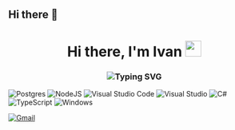 ## Hi there 👋
<h1 align="center">Hi there, I'm Ivan <img src="https://github.com/blackcater/blackcater/raw/main/images/Hi.gif" height="32"/></h1>
<h3 align="center">
  <img src="https://readme-typing-svg.herokuapp.com?color=36BCF7&size=24&center=true&vCenter=true&width=400&lines=Computer+science+student;From+Russia" alt="Typing SVG" />
</h3>

![Postgres](https://img.shields.io/badge/postgres-%23316192.svg?style=for-the-badge&logo=postgresql&logoColor=white)
![NodeJS](https://img.shields.io/badge/node.js-6DA55F?style=for-the-badge&logo=node.js&logoColor=white)
![Visual Studio Code](https://img.shields.io/badge/Visual%20Studio%20Code-0078d7.svg?style=for-the-badge&logo=visual-studio-code&logoColor=white)
![Visual Studio](https://img.shields.io/badge/Visual%20Studio-5C2D91.svg?style=for-the-badge&logo=visual-studio&logoColor=white)
![C#](https://img.shields.io/badge/c%23-%23239120.svg?style=for-the-badge&logo=csharp&logoColor=white)
![TypeScript](https://img.shields.io/badge/typescript-%23007ACC.svg?style=for-the-badge&logo=typescript&logoColor=white)
![Windows](https://img.shields.io/badge/Windows-0078D6?style=for-the-badge&logo=windows&logoColor=white)

[![Gmail](https://img.shields.io/badge/Gmail-D14836?style=for-the-badge&logo=gmail&logoColor=white)](mailto:ivangrigr2004@gmail.com)
<!--
**GrigorevIvan/GrigorevIvan** is a ✨ _special_ ✨ repository because its `README.md` (this file) appears on your GitHub profile.

Here are some ideas to get you started:

- 🔭 I’m currently working on ...
- 🌱 I’m currently learning ...
- 👯 I’m looking to collaborate on ...
- 🤔 I’m looking for help with ...
- 💬 Ask me about ...
- 📫 How to reach me: ...
- 😄 Pronouns: ...
- ⚡ Fun fact: ...
-->
